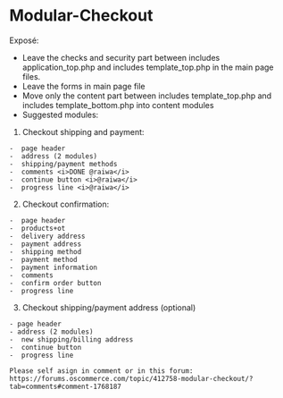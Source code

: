 # Modular-Checkout

Exposé:

-  Leave the checks and security part between includes application_top.php and includes template_top.php in the main page files.
- Leave the forms in main page file
- Move only the content part between includes template_top.php and includes template_bottom.php into content modules
- Suggested modules:

1.   Checkout shipping and payment:

    -  page header
    -  address (2 modules)
    -  shipping/payment methods
    -  comments <i>DONE @raiwa</i>
    -  continue button <i>@raiwa</i>
    -  progress line <i>@raiwa</i>

2.   Checkout confirmation:

    -  page header
    -  products+ot
    -  delivery address
    -  payment address
    -  shipping method
    -  payment method
    -  payment information
    -  comments
    -  confirm order button
    -  progress line

3.   Checkout shipping/payment address (optional)

    - page header
    - address (2 modules)
    -  new shipping/billing address
    -  continue button
    -  progress line
    
    Please self asign in comment or in this forum:
    https://forums.oscommerce.com/topic/412758-modular-checkout/?tab=comments#comment-1768187
    
